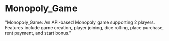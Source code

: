 # Monopoly_Game
"Monopoly_Game: An API-based Monopoly game supporting 2 players. Features include game creation, player joining, dice rolling, place purchase, rent payment, and start bonus."
